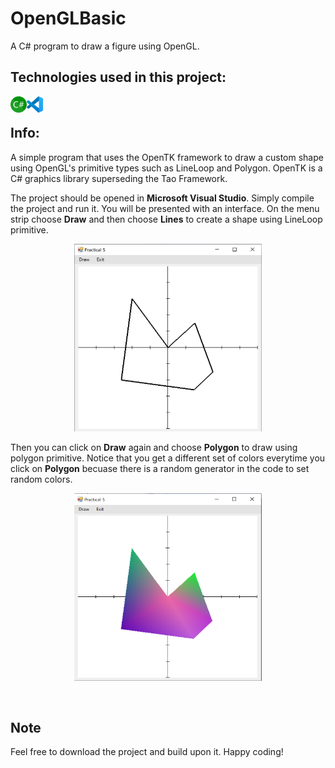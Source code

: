# OpenGLBasic
A C# program to draw a figure using OpenGL.

## Technologies used in this project:
<img align="left" alt="C#.js" width="26px" src="https://raw.githubusercontent.com/github/explore/80688e429a7d4ef2fca1e82350fe8e3517d3494d/topics/csharp/csharp.png" />
<img align="left" alt="Visual studio" width="26px" src="https://raw.githubusercontent.com/github/explore/80688e429a7d4ef2fca1e82350fe8e3517d3494d/topics/visual-studio-code/visual-studio-code.png" />

<br />

## Info:
A simple program that uses the OpenTK framework to draw a custom shape using OpenGL's primitive types such as LineLoop and Polygon. OpenTK is a C# graphics library superseding the Tao Framework.

The project should be opened in **Microsoft Visual Studio**. Simply compile the project and run it. You will be presented with an interface. On the menu strip choose **Draw** and then choose **Lines** to create a shape using LineLoop primitive.

<p align="center">
  <img src="./gitResources/1.PNG" alt="UI" width="300" height="300">
</p>

Then you can click on **Draw** again and choose **Polygon** to draw using polygon primitive. Notice that you get a different set of colors everytime you click on **Polygon** becuase there is a random generator in the code to set random colors.

<p align="center">
  <img src="./gitResources/2.PNG" alt="UI" width="300" height="300">
</p>

<br />

## Note

Feel free to download the project and build upon it. Happy coding!

